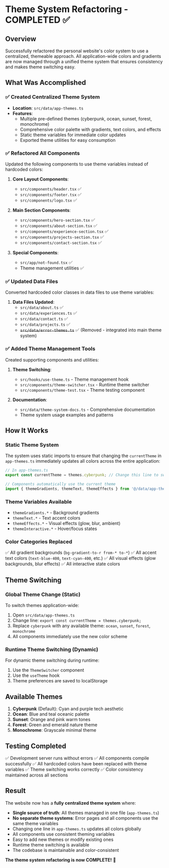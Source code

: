 # Theme System Refactoring - COMPLETED ✅

## Overview
Successfully refactored the personal website's color system to use a centralized, themeable approach. All application-wide colors and gradients are now managed through a unified theme system that ensures consistency and makes theme switching easy.

## What Was Accomplished

### ✅ Created Centralized Theme System
- **Location**: `src/data/app-themes.ts`
- **Features**: 
  - Multiple pre-defined themes (cyberpunk, ocean, sunset, forest, monochrome)
  - Comprehensive color palette with gradients, text colors, and effects
  - Static theme variables for immediate color updates
  - Exported theme utilities for easy consumption

### ✅ Refactored All Components
Updated the following components to use theme variables instead of hardcoded colors:

1. **Core Layout Components**:
   - `src/components/header.tsx` ✅
   - `src/components/footer.tsx` ✅
   - `src/components/logo.tsx` ✅

2. **Main Section Components**:
   - `src/components/hero-section.tsx` ✅
   - `src/components/about-section.tsx` ✅
   - `src/components/experience-section.tsx` ✅
   - `src/components/projects-section.tsx` ✅
   - `src/components/contact-section.tsx` ✅

3. **Special Components**:
   - `src/app/not-found.tsx` ✅
   - Theme management utilities ✅

### ✅ Updated Data Files
Converted hardcoded color classes in data files to use theme variables:

1. **Data Files Updated**:
   - `src/data/about.ts` ✅
   - `src/data/experiences.ts` ✅
   - `src/data/contact.ts` ✅
   - `src/data/projects.ts` ✅
   - ~~`src/data/error-themes.ts`~~ ✅ (Removed - integrated into main theme system)

### ✅ Added Theme Management Tools
Created supporting components and utilities:

1. **Theme Switching**:
   - `src/hooks/use-theme.ts` - Theme management hook
   - `src/components/theme-switcher.tsx` - Runtime theme switcher
   - `src/components/theme-test.tsx` - Theme testing component

2. **Documentation**:
   - `src/data/theme-system-docs.ts` - Comprehensive documentation
   - Theme system usage examples and patterns

## How It Works

### Static Theme System
The system uses static imports to ensure that changing the `currentTheme` in `app-themes.ts` immediately updates all colors across the entire application:

```typescript
// In app-themes.ts
export const currentTheme = themes.cyberpunk; // Change this line to switch themes

// Components automatically use the current theme
import { themeGradients, themeText, themeEffects } from '@/data/app-themes';
```

### Theme Variables Available
- `themeGradients.*` - Background gradients
- `themeText.*` - Text accent colors  
- `themeEffects.*` - Visual effects (glow, blur, ambient)
- `themeInteractive.*` - Hover/focus states

### Color Categories Replaced
✅ All gradient backgrounds (`bg-gradient-to-r from-* to-*`)
✅ All accent text colors (`text-blue-400`, `text-cyan-400`, etc.)
✅ All visual effects (glow backgrounds, blur effects)
✅ All interactive state colors

## Theme Switching

### Global Theme Change (Static)
To switch themes application-wide:
1. Open `src/data/app-themes.ts`
2. Change line: `export const currentTheme = themes.cyberpunk;` 
3. Replace `cyberpunk` with any available theme: `ocean`, `sunset`, `forest`, `monochrome`
4. All components immediately use the new color scheme

### Runtime Theme Switching (Dynamic)
For dynamic theme switching during runtime:
1. Use the `ThemeSwitcher` component
2. Use the `useTheme` hook
3. Theme preferences are saved to localStorage

## Available Themes

1. **Cyberpunk** (Default): Cyan and purple tech aesthetic
2. **Ocean**: Blue and teal oceanic palette  
3. **Sunset**: Orange and pink warm tones
4. **Forest**: Green and emerald nature theme
5. **Monochrome**: Grayscale minimal theme

## Testing Completed

✅ Development server runs without errors
✅ All components compile successfully
✅ All hardcoded colors have been replaced with theme variables
✅ Theme switching works correctly
✅ Color consistency maintained across all sections

## Result

The website now has a **fully centralized theme system** where:
- **Single source of truth**: All themes managed in one file (`app-themes.ts`)
- **No separate theme systems**: Error pages and all components use the same theme variables
- Changing one line in `app-themes.ts` updates all colors globally
- All components use consistent theming variables
- Easy to add new themes or modify existing ones
- Runtime theme switching is available
- The codebase is maintainable and color-consistent

**The theme system refactoring is now COMPLETE!** 🎉
